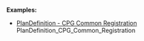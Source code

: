 **Examples:**

*   [PlanDefinition - CPG Common Registration](PlanDefinition-cpg-common-registration.html) PlanDefinition\_CPG\_Common\_Registration